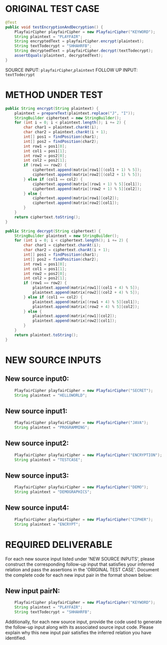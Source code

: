 # ORIGINAL TEST CASE
```java
@Test
public void testEncryptionAndDecryption() {
    PlayfairCipher playfairCipher = new PlayfairCipher("KEYWORD");
    String plaintext = "PLAYFAIR";
    String encryptedText = playfairCipher.encrypt(plaintext);
    String textTodecrypt = "SHHAHRFB";
    String decryptedText = playfairCipher.decrypt(textTodecrypt);
    assertEquals(plaintext, decryptedText);
}

```
SOURCE INPUT: `playfairCipher`,`plaintext`
FOLLOW UP INPUT: `textTodecrypt`


# METHOD UNDER TEST
```java
public String encrypt(String plaintext) {
    plaintext = prepareText(plaintext.replace("J", "I"));
    StringBuilder ciphertext = new StringBuilder();
    for (int i = 0; i < plaintext.length(); i += 2) {
        char char1 = plaintext.charAt(i);
        char char2 = plaintext.charAt(i + 1);
        int[] pos1 = findPosition(char1);
        int[] pos2 = findPosition(char2);
        int row1 = pos1[0];
        int col1 = pos1[1];
        int row2 = pos2[0];
        int col2 = pos2[1];
        if (row1 == row2) {
            ciphertext.append(matrix[row1][(col1 + 1) % 5]);
            ciphertext.append(matrix[row2][(col2 + 1) % 5]);
        } else if (col1 == col2) {
            ciphertext.append(matrix[(row1 + 1) % 5][col1]);
            ciphertext.append(matrix[(row2 + 1) % 5][col2]);
        } else {
            ciphertext.append(matrix[row1][col2]);
            ciphertext.append(matrix[row2][col1]);
        }
    }
    return ciphertext.toString();
}

public String decrypt(String ciphertext) {
    StringBuilder plaintext = new StringBuilder();
    for (int i = 0; i < ciphertext.length(); i += 2) {
        char char1 = ciphertext.charAt(i);
        char char2 = ciphertext.charAt(i + 1);
        int[] pos1 = findPosition(char1);
        int[] pos2 = findPosition(char2);
        int row1 = pos1[0];
        int col1 = pos1[1];
        int row2 = pos2[0];
        int col2 = pos2[1];
        if (row1 == row2) {
            plaintext.append(matrix[row1][(col1 + 4) % 5]);
            plaintext.append(matrix[row2][(col2 + 4) % 5]);
        } else if (col1 == col2) {
            plaintext.append(matrix[(row1 + 4) % 5][col1]);
            plaintext.append(matrix[(row2 + 4) % 5][col2]);
        } else {
            plaintext.append(matrix[row1][col2]);
            plaintext.append(matrix[row2][col1]);
        }
    }
    return plaintext.toString();
}

```


# NEW SOURCE INPUTS
## New source input0:
```java
    PlayfairCipher playfairCipher = new PlayfairCipher("SECRET");
    String plaintext = "HELLOWORLD";
```

## New source input1:
```java
    PlayfairCipher playfairCipher = new PlayfairCipher("JAVA");
    String plaintext = "PROGRAMMING";
```

## New source input2:
```java
    PlayfairCipher playfairCipher = new PlayfairCipher("ENCRYPTION");
    String plaintext = "TESTCASE";
```

## New source input3:
```java
    PlayfairCipher playfairCipher = new PlayfairCipher("DEMO");
    String plaintext = "DEMOGRAPHICS";
```

## New source input4:
```java
    PlayfairCipher playfairCipher = new PlayfairCipher("CIPHER");
    String plaintext = "ENCRYPT";
```



# REQUIRED DELIVERABLE
For each new source input listed under 'NEW SOURCE INPUTS', please construct the corresponding follow-up input that satisfies your inferred relation and pass the assertions in the 'ORIGINAL TEST CASE'. Document the complete code for each new input pair in the format shown below:
## New input pairN:
```java
    PlayfairCipher playfairCipher = new PlayfairCipher("KEYWORD");
    String plaintext = "PLAYFAIR";
    String textTodecrypt = "SHHAHRFB";
```

Additionally, for each new source input, provide the code used to generate the follow-up input along with its associated source input code. Please explain why this new input pair satisfies the inferred relation you have identified.